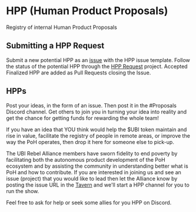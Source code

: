 # HPP (Human Product Proposals)

Registry of internal Human Product Proposals

## Submitting a HPP Request

Submit a new potential HPP as an [issue](https://github.com/UBI-Rebel-Alliance/rHIP/issues/new/choose) with the HPP issue template. Follow the status of the potential HPP through the [HPP Request](https://github.com/UBI-Rebel-Alliance/rHIP/projects) project. Accepted Finalized HPP are added as Pull Requests closing the Issue.

## HPPs

Post your ideas, in the form of an issue. Then post it in the #Proposals Discord channel. Get others to join you in turning your idea into reality and get the chance for getting funds for rewarding the whole team!

If you have an idea that YOU think would help the $UBI token maintain and rise in value, facilitate the registry of people in remote areas, or improve the way the PoH operates, then drop it here for someone else to pick-up.

The UBI Rebel Alliance members have sworn fidelity to end poverty by facilitating both the autonomous product development of the PoH ecosystem and by assisting the community in understanding better what is PoH and how to contribute.
If you are interested in joining us and see an issue (project) that you would like to lead then let the Alliance know by posting the issue URL in the [Tavern](https://discord.gg/tCqejWszXY) and we'll start a HPP channel for you to run the show.

Feel free to ask for help or seek some allies for you HPP on Discord.
